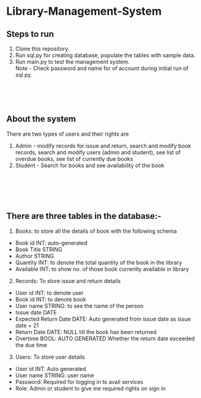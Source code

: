 # Library-Management-System

## Steps to run
1. Clone this repository.
2. Run sql.py for creating database, populate the tables with sample data.
3. Run main.py to test the management system.
<br>Note - Check password and name for of account during initial run of sql.py.

<br><br><br>
## About the system
There are two types of users and their rights are 
1. Admin - modify records for issue and return, search and modify book records, search and modify users (admin and student), see list of overdue books, see list of currently due books
2. Student - Search for books and see availability of the book

<br><br><br><br>
## There are three tables in the database:-
1. Books: to store all the details of book with the following schema 
- Book id INT: auto-generated
- Book Title STRING
- Author STRING
- Quantity INT: to denote the total quantity of the book in the library
- Available INT: to show no. of those book currently available in library

2. Records: To store issue and return details
- User id INT: to denote user
- Book id INT: to denote book
- User name STRING: to see the name of the person
- Issue date DATE
- Expected Return Date DATE:  Auto generated from issue date as issue date + 21
- Return Date DATE:  NULL till the book has been returned
- Overtime BOOL: AUTO GENERATED Whether the return date exceeded the due time

3. Users: To store user details
- User id INT: Auto generated
- User name STRING: user name
- Password: Required for logging in to avail services 
- Role: Admin or student to give me required rights on sign in
